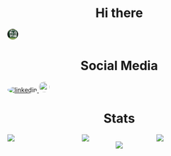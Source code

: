 <h1 align="center"> Hi there  </h1>

<img src="/githubBanner.svg" style="height: 1.5rem; width: 1.5rem; background-color: #fff; border-radius: 50%;">
<!--
.
-->

<h1 align="center"> Social Media </h1>
<div style="justify-content: center;">
<a target="_blank" href="https://www.linkedin.com/in/nicolas-vycas/">
<img src="https://img.icons8.com/color/48/000000/linkedin.png" alt="linkedin" style="height: 1.5rem; width: 1.5rem; background-color: #fff; border-radius: 50%;"> </a>
<a target="_blank" href="https://twitter.com/NicolasVycas"> <img src="https://img.icons8.com/color/48/000000/twitter.png"style="height: 1.5rem; width: 1.5rem; background-color: #fff; border-radius: 50%;"> </a>
</div>

<h1 align="center"> Stats </h1>
<div style="display: flex; align-items: center; justify-content: center;">
    <img width="45%" align="right" src="https://spotify-recently-played-readme.vercel.app/api?user=12152275299">
    <img width="45%" align="left"
        src="https://github-readme-stats.vercel.app/api/?username=tomast1337&count_private=true&theme=highcontrast&showicons=true&include_all_commits=true&hide_border=true">
    <img width="45%" align="left"
        src="https://github-readme-stats.vercel.app/api/top-langs/?username=tomast1337&layout=compact&theme=highcontrast&langs_count=10&hide=jupyter%20notebook&hide_border=true">
   <!-- 
     <a href="https://steamcommunity.com/id/CattleDecapitation/" target="_blank"><img align="right" width="45%"  src="http://steam.mmosvc.com/76561198046523908/v1.png" alt="76561198046523908" /></a>
    -->
</div>

<div style="display: flex; align-items: center; justify-content: center; bottom: 0;">
    <a href="https://u8views.com/github/tomast1337"><img src="https://u8views.com/api/v1/github/profiles/15125899/views/day-week-month-total-count.svg"></a>
</div>



<!--
<div style="display: flex; align-items: center; justify-content: center;">
<a hred="https://user-badge.committers.top/brazil/tomast1337">
<img src="https://user-badge.committers.top/brazil/tomast1337.svg"/>
</a>
</div>
-->

